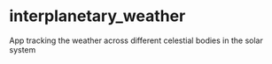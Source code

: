 # interplanetary_weather
App tracking the weather across different celestial bodies in the solar system
